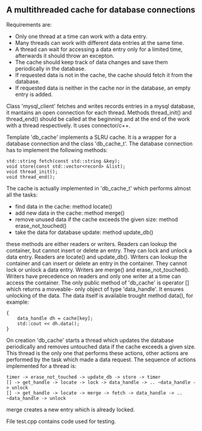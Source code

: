 
## A multithreaded cache for database connections ##

Requirements are:

 - Only one thread at a time can work with a data entry.
 - Many threads can work with different data entries at the same time.
 - A thread can wait for accessing a data entry only for a limited time,
   afterwards it should throw an excepton.
 - The cache should keep track of data changes and save them periodically
   in the database.
 - If requested data is not in the cache, the cache should fetch it
   from the database.
 - If requested data is neither in the cache nor in the database,
   an empty entry is added.

Class 'mysql_client' fetches and writes records entries in a mysql database,
it mantains an open connection for each thread. Methods thread_init() and
thread_end() should be called at the beginning and at the end of the work
with a thread respectively. It uses connector/c++.

Template 'db_cache' implements a SLRU cache. It is a wrapper for a database
connection and the class 'db_cache_t'.
The database connection has to implement the following methods:

    std::string fetch(const std::string &key);
    void store(const std::vector<record> &list);
    void thread_init();
    void thread_end();

The cache is actually implemented in 'db_cache_t' which performs almost all
the tasks:

 - find data in the cache: method locate()
 - add new data in the cache: method merge()
 - remove unused data if the cache exceeds the given size:
   method erase_not_touched()
 - take the data for database update: method update_db()

these methods are either readers or writers.
Readers can lookup the container, but cannot insert or delete an entry. They
can lock and unlock a data entry. Readers are locate() and update_db().
Writers can lookup the container and can insert or delete an entry in the
container. They cannot lock or unlock a data entry. Writers are merge() and
erase_not_touched().
Writers have precedence on readers and only one writer at a time can access
the container.
The only public method of 'db_cache' is operator [] which returns a moveable-
only object of type 'data_handle'. It ensures unlocking of the data. The
data itself is available trought method data(), for example:

    {
        data_handle dh = cache[key];
        std::cout << dh.data();
    }

On creation 'db_cache' starts a thread which updates the database
periodically and removes untouched data if the cache exceeds a given size.
This thread is the only one that performs these actions, other actions are
performed by the task which made a data request. The sequence of actions
implemented for a thread is:

    timer -> erase_not_touched -> update_db -> store -> timer
    [] -> get_handle -> locate -> lock -> data_handle -> .. ~data_handle -> unlock
    [] -> get_handle -> locate -> merge -> fetch -> data_handle -> .. ~data_handle -> unlock

merge creates a new entry which is already locked.

File test.cpp contains code used for testing.
